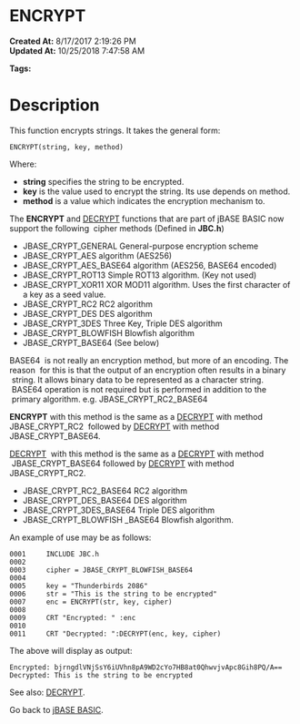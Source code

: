 # ENCRYPT

**Created At:** 8/17/2017 2:19:26 PM  
**Updated At:** 10/25/2018 7:47:58 AM  

**Tags:**
<badge text='encryption' vertical='middle' />

# Description

This function encrypts strings. It takes the general form:

```
ENCRYPT(string, key, method) 
```

Where:

- **string** specifies the string to be encrypted.
- **key** is the value used to encrypt the string. Its use depends on method.
- **method** is a value which indicates the encryption mechanism to.




The **ENCRYPT** and [DECRYPT](decrypt) functions that are part of jBASE BASIC now support the following  cipher methods (Defined in **JBC.h**)

- JBASE\_CRYPT\_GENERAL General-purpose encryption scheme
- JBASE\_CRYPT\_AES algorithm (AES256)
- JBASE\_CRYPT\_AES\_BASE64 algorithm (AES256, BASE64 encoded)
- JBASE\_CRYPT\_ROT13 Simple ROT13 algorithm. (Key not used)
- JBASE\_CRYPT\_XOR11 XOR MOD11 algorithm. Uses the first character of a key as a seed value.
- JBASE\_CRYPT\_RC2 RC2 algorithm
- JBASE\_CRYPT\_DES DES algorithm
- JBASE\_CRYPT\_3DES Three Key, Triple DES algorithm
- JBASE\_CRYPT\_BLOWFISH Blowfish algorithm
- JBASE\_CRYPT\_BASE64 (See below)


BASE64  is not really an encryption method, but more of an encoding. The reason  for this is that the output of an encryption often results in a binary  string. It allows binary data to be represented as a character string.  BASE64 operation is not required but is performed in addition to the  primary algorithm. e.g. JBASE\_CRYPT\_RC2\_BASE64

**ENCRYPT** with this method is the same as a [DECRYPT](decrypt) with method JBASE\_CRYPT\_RC2  followed by [DECRYPT](decrypt) with method JBASE\_CRYPT\_BASE64.

[DECRYPT](decrypt)  with this method is the same as a [DECRYPT](decrypt) with method  JBASE\_CRYPT\_BASE64 followed by [DECRYPT](decrypt) with method JBASE\_CRYPT\_RC2.

- JBASE\_CRYPT\_RC2\_BASE64 RC2 algorithm
- JBASE\_CRYPT\_DES\_BASE64 DES algorithm
- JBASE\_CRYPT\_3DES\_BASE64 Triple DES algorithm
- JBASE\_CRYPT\_BLOWFISH \_BASE64 Blowfish algorithm.


An example of use may be as follows:

```
0001     INCLUDE JBC.h
0002
0003     cipher = JBASE_CRYPT_BLOWFISH_BASE64
0004
0005     key = "Thunderbirds 2086"
0006     str = "This is the string to be encrypted"
0007     enc = ENCRYPT(str, key, cipher)
0008
0009     CRT "Encrypted: " :enc
0010
0011     CRT "Decrypted: ":DECRYPT(enc, key, cipher)
```

The above will display as output:

```
Encrypted: bjrngdlVNjSsY6iUVhn8pA9WD2cYo7HB8at0QhwvjvApc8Gih8PQ/A==
Decrypted: This is the string to be encrypted
```



See also: [DECRYPT](decrypt).

Go back to [jBASE BASIC](263498-jbase-basic).
